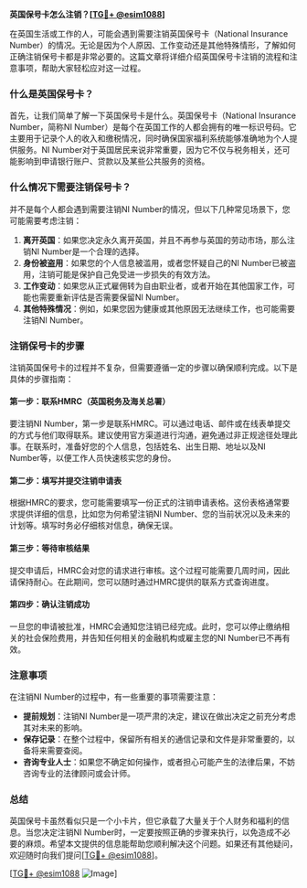 **英国保号卡怎么注销？[[TG💪+ @esim1088](https://t.me/s/esim1088)]**

在英国生活或工作的人，可能会遇到需要注销英国保号卡（National Insurance Number）的情况。无论是因为个人原因、工作变动还是其他特殊情形，了解如何正确注销保号卡都是非常必要的。这篇文章将详细介绍英国保号卡注销的流程和注意事项，帮助大家轻松应对这一过程。

### 什么是英国保号卡？

首先，让我们简单了解一下英国保号卡是什么。英国保号卡（National Insurance Number，简称NI Number）是每个在英国工作的人都会拥有的唯一标识号码。它主要用于记录个人的收入和缴税情况，同时确保国家福利系统能够准确地为个人提供服务。NI Number对于英国居民来说非常重要，因为它不仅与税务相关，还可能影响到申请银行账户、贷款以及某些公共服务的资格。

### 什么情况下需要注销保号卡？

并不是每个人都会遇到需要注销NI Number的情况，但以下几种常见场景下，您可能需要考虑注销：

1. **离开英国**：如果您决定永久离开英国，并且不再参与英国的劳动市场，那么注销NI Number是一个合理的选择。
2. **身份被盗用**：如果您的个人信息被滥用，或者您怀疑自己的NI Number已被盗用，注销可能是保护自己免受进一步损失的有效方法。
3. **工作变动**：如果您从正式雇佣转为自由职业者，或者开始在其他国家工作，可能也需要重新评估是否需要保留NI Number。
4. **其他特殊情况**：例如，如果您因为健康或其他原因无法继续工作，也可能需要注销NI Number。

### 注销保号卡的步骤

注销英国保号卡的过程并不复杂，但需要遵循一定的步骤以确保顺利完成。以下是具体的步骤指南：

#### 第一步：联系HMRC（英国税务及海关总署）

要注销NI Number，第一步是联系HMRC。可以通过电话、邮件或在线表单提交的方式与他们取得联系。建议使用官方渠道进行沟通，避免通过非正规途径处理此事。在联系时，准备好您的个人信息，包括姓名、出生日期、地址以及NI Number等，以便工作人员快速核实您的身份。

#### 第二步：填写并提交注销申请表

根据HMRC的要求，您可能需要填写一份正式的注销申请表格。这份表格通常要求提供详细的信息，比如您为何希望注销NI Number、您的当前状况以及未来的计划等。填写时务必仔细核对信息，确保无误。

#### 第三步：等待审核结果

提交申请后，HMRC会对您的请求进行审核。这个过程可能需要几周时间，因此请保持耐心。在此期间，您可以随时通过HMRC提供的联系方式查询进度。

#### 第四步：确认注销成功

一旦您的申请被批准，HMRC会通知您注销已经完成。此时，您可以停止缴纳相关的社会保险费用，并告知任何相关的金融机构或雇主您的NI Number已不再有效。

### 注意事项

在注销NI Number的过程中，有一些重要的事项需要注意：

- **提前规划**：注销NI Number是一项严肃的决定，建议在做出决定之前充分考虑其对未来的影响。
- **保存记录**：在整个过程中，保留所有相关的通信记录和文件是非常重要的，以备将来需要查阅。
- **咨询专业人士**：如果您不确定如何操作，或者担心可能产生的法律后果，不妨咨询专业的法律顾问或会计师。

### 总结

英国保号卡虽然看似只是一个小卡片，但它承载了大量关于个人财务和福利的信息。当您决定注销NI Number时，一定要按照正确的步骤来执行，以免造成不必要的麻烦。希望本文提供的信息能帮助您顺利解决这个问题。如果还有其他疑问，欢迎随时向我们提问[[TG💪+ @esim1088](https://t.me/s/esim1088)]。

[[TG💪+ @esim1088](https://t.me/s/esim1088) ![Image](https://i.postimg.cc/4NQfJmqS/Snipaste-2025-05-13-00-14-12.png)]